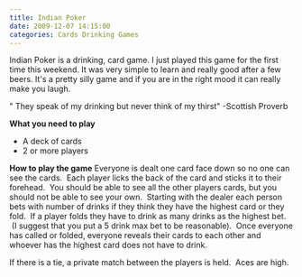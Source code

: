 ```yaml
---
title: Indian Poker
date: 2009-12-07 14:15:00
categories: Cards Drinking Games
---
```

Indian Poker is a drinking, card game.
I just played this game for the first time this weekend.  It was very simple to learn and really good after a few beers.  It's a pretty silly game and if you are in the right mood it can really make you laugh.

"
They speak of my drinking but never think of my thirst"
-Scottish Proverb

<strong>What you need to play</strong>
<ul>
	<li>A deck of cards</li>
	<li>2 or more players</li>
</ul>
<strong>How to play the game</strong>
Everyone is dealt one card face down so no one can see the cards.  Each player licks the back of the card and sticks it to their forehead.  You should be able to see all the other players cards, but you should not be able to see your own.  Starting with the dealer each person bets with number of drinks if they think they have the highest card or they fold.  If a player folds they have to drink as many drinks as the highest bet.  (I suggest that you put a 5 drink max bet to be reasonable).  Once everyone has called or folded, everyone reveals their cards to each other and whoever has the highest card does not have to drink.

If there is a tie, a private match between the players is held.  Aces are high.
